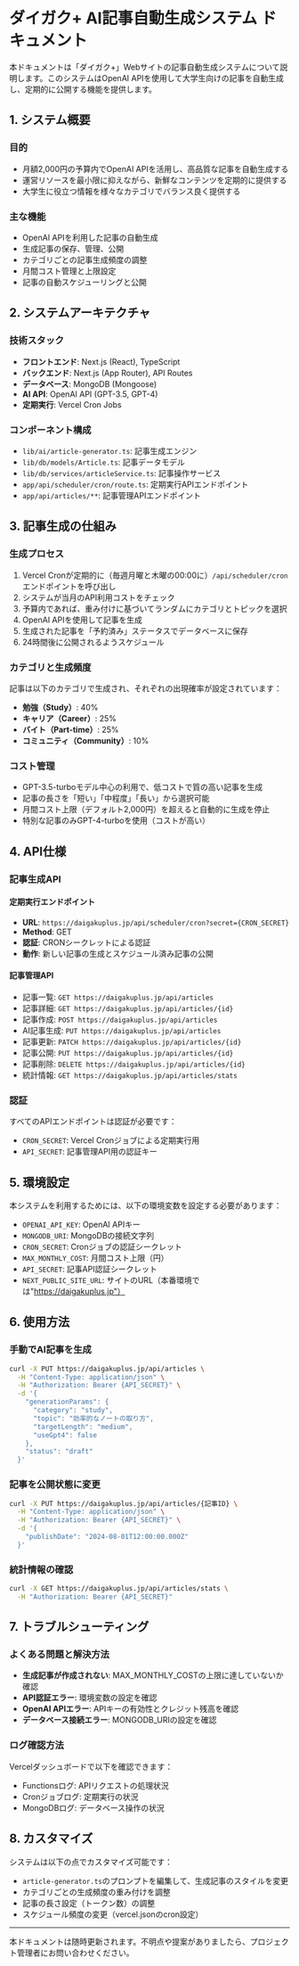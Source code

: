 # ダイガク+ AI記事自動生成システム ドキュメント

本ドキュメントは「ダイガク+」Webサイトの記事自動生成システムについて説明します。このシステムはOpenAI APIを使用して大学生向けの記事を自動生成し、定期的に公開する機能を提供します。

## 1. システム概要

### 目的

- 月額2,000円の予算内でOpenAI APIを活用し、高品質な記事を自動生成する
- 運営リソースを最小限に抑えながら、新鮮なコンテンツを定期的に提供する
- 大学生に役立つ情報を様々なカテゴリでバランス良く提供する

### 主な機能

- OpenAI APIを利用した記事の自動生成
- 生成記事の保存、管理、公開
- カテゴリごとの記事生成頻度の調整
- 月間コスト管理と上限設定
- 記事の自動スケジューリングと公開

## 2. システムアーキテクチャ

### 技術スタック

- **フロントエンド**: Next.js (React), TypeScript
- **バックエンド**: Next.js (App Router), API Routes
- **データベース**: MongoDB (Mongoose)
- **AI API**: OpenAI API (GPT-3.5, GPT-4)
- **定期実行**: Vercel Cron Jobs

### コンポーネント構成

- `lib/ai/article-generator.ts`: 記事生成エンジン
- `lib/db/models/Article.ts`: 記事データモデル
- `lib/db/services/articleService.ts`: 記事操作サービス
- `app/api/scheduler/cron/route.ts`: 定期実行APIエンドポイント
- `app/api/articles/**`: 記事管理APIエンドポイント

## 3. 記事生成の仕組み

### 生成プロセス

1. Vercel Cronが定期的に（毎週月曜と木曜の00:00に）`/api/scheduler/cron`エンドポイントを呼び出し
2. システムが当月のAPI利用コストをチェック
3. 予算内であれば、重み付けに基づいてランダムにカテゴリとトピックを選択
4. OpenAI APIを使用して記事を生成
5. 生成された記事を「予約済み」ステータスでデータベースに保存
6. 24時間後に公開されるようスケジュール

### カテゴリと生成頻度

記事は以下のカテゴリで生成され、それぞれの出現確率が設定されています：

- **勉強（Study）**: 40%
- **キャリア（Career）**: 25%
- **バイト（Part-time）**: 25%
- **コミュニティ（Community）**: 10%

### コスト管理

- GPT-3.5-turboモデル中心の利用で、低コストで質の高い記事を生成
- 記事の長さを「短い」「中程度」「長い」から選択可能
- 月間コスト上限（デフォルト2,000円）を超えると自動的に生成を停止
- 特別な記事のみGPT-4-turboを使用（コストが高い）

## 4. API仕様

### 記事生成API

#### 定期実行エンドポイント

- **URL**: `https://daigakuplus.jp/api/scheduler/cron?secret={CRON_SECRET}`
- **Method**: GET
- **認証**: CRONシークレットによる認証
- **動作**: 新しい記事の生成とスケジュール済み記事の公開

#### 記事管理API

- 記事一覧: `GET https://daigakuplus.jp/api/articles`
- 記事詳細: `GET https://daigakuplus.jp/api/articles/{id}`
- 記事作成: `POST https://daigakuplus.jp/api/articles`
- AI記事生成: `PUT https://daigakuplus.jp/api/articles`
- 記事更新: `PATCH https://daigakuplus.jp/api/articles/{id}`
- 記事公開: `PUT https://daigakuplus.jp/api/articles/{id}`
- 記事削除: `DELETE https://daigakuplus.jp/api/articles/{id}`
- 統計情報: `GET https://daigakuplus.jp/api/articles/stats`

### 認証

すべてのAPIエンドポイントは認証が必要です：

- `CRON_SECRET`: Vercel Cronジョブによる定期実行用
- `API_SECRET`: 記事管理API用の認証キー

## 5. 環境設定

本システムを利用するためには、以下の環境変数を設定する必要があります：

- `OPENAI_API_KEY`: OpenAI APIキー
- `MONGODB_URI`: MongoDBの接続文字列
- `CRON_SECRET`: Cronジョブの認証シークレット
- `MAX_MONTHLY_COST`: 月間コスト上限（円）
- `API_SECRET`: 記事API認証シークレット
- `NEXT_PUBLIC_SITE_URL`: サイトのURL（本番環境では"https://daigakuplus.jp"）

## 6. 使用方法

### 手動でAI記事を生成

```bash
curl -X PUT https://daigakuplus.jp/api/articles \
  -H "Content-Type: application/json" \
  -H "Authorization: Bearer {API_SECRET}" \
  -d '{
    "generationParams": {
      "category": "study",
      "topic": "効率的なノートの取り方",
      "targetLength": "medium",
      "useGpt4": false
    },
    "status": "draft"
  }'
```

### 記事を公開状態に変更

```bash
curl -X PUT https://daigakuplus.jp/api/articles/{記事ID} \
  -H "Content-Type: application/json" \
  -H "Authorization: Bearer {API_SECRET}" \
  -d '{
    "publishDate": "2024-08-01T12:00:00.000Z"
  }'
```

### 統計情報の確認

```bash
curl -X GET https://daigakuplus.jp/api/articles/stats \
  -H "Authorization: Bearer {API_SECRET}"
```

## 7. トラブルシューティング

### よくある問題と解決方法

- **生成記事が作成されない**: MAX_MONTHLY_COSTの上限に達していないか確認
- **API認証エラー**: 環境変数の設定を確認
- **OpenAI APIエラー**: APIキーの有効性とクレジット残高を確認
- **データベース接続エラー**: MONGODB_URIの設定を確認

### ログ確認方法

Vercelダッシュボードで以下を確認できます：

- Functionsログ: APIリクエストの処理状況
- Cronジョブログ: 定期実行の状況
- MongoDBログ: データベース操作の状況

## 8. カスタマイズ

システムは以下の点でカスタマイズ可能です：

- `article-generator.ts`のプロンプトを編集して、生成記事のスタイルを変更
- カテゴリごとの生成頻度の重み付けを調整
- 記事の長さ設定（トークン数）の調整
- スケジュール頻度の変更（vercel.jsonのcron設定）

---

本ドキュメントは随時更新されます。不明点や提案がありましたら、プロジェクト管理者にお問い合わせください。 